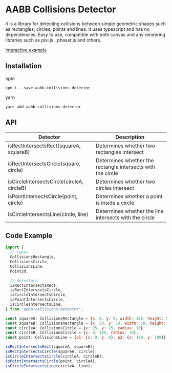 # AABB Collisions Detector

It is a library for detecting collisions between simple geometric shapes such as rectangles, circles, points and lines. It uses typescript and has no dependencies. Easy to use, compatible with both canvas and any rendering libraries such as pixi.js , phaser.js and others.

[Interactive example](https://codepen.io/vladosina/pen/zYgGXbm)

## Installation

npm

```shell
npm i --save aabb-collisions-detector
```

yarn

```shell
yarn add aabb-collisions-detector
```

## API

| Detector                                   | Description                                                 |
| ------------------------------------------ | ----------------------------------------------------------- |
| isRectIntersectsRect(squareA, squareB)     | Determines whether two rectangles intersect                 |
| isRectIntersectsCircle(square, circle)     | Determines whether the rectangle intersects with the circle |
| isCircleIntersectsCircle(circleA, circleB) | Determines whether two circles intersect                    |
| isPointIntersectsCircle(point, circle)     | Determines whether a point is inside a circle               |
| isCircleIntersectsLine(circle, line)       | Determines whether the line intersects with the circle      |

## Code Example

```js
import {
  // types
  CollisionsRectangle,
  CollisionsCircle,
  CollisionsLine,
  Point2d,

  // detectors
  isRectIntersectsRect,
  isRectIntersectsCircle,
  isCircleIntersectsCircle,
  isPointIntersectsCircle,
  isCircleIntersectsLine,
} from 'aabb-collisions-detector';

const squareA: CollisionsRectangle = {x: 0, y: 0, width: 100, height: 50};
const squareB: CollisionsRectangle = {x: 50, y: 50, width: 50, height: 25};
const circleA: CollisionsCircle = {x: 25, y: 25, radius: 10};
const circleB: CollisionsCircle = {x: 0, 100, radius: 10};
const point: CollisionsLine = {p1: {x: 0, y: 0}, p2: {x: 100, y: 100}};

isRectIntersectsRect(squareA, squareB);
isRectIntersectsCircle(squareA, circle);
isCircleIntersectsCircle(circleA, circleB);
isPointIntersectsCircle(point, circleA);
isCircleIntersectsLine(circleA, line);
```
